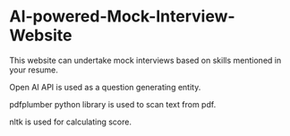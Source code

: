 # AI-powered-Mock-Interview-Website

This website can undertake mock interviews based on skills mentioned in your resume.

Open AI API is used as a question generating entity.

pdfplumber python library is used to scan text from pdf.

nltk is used for calculating score.
